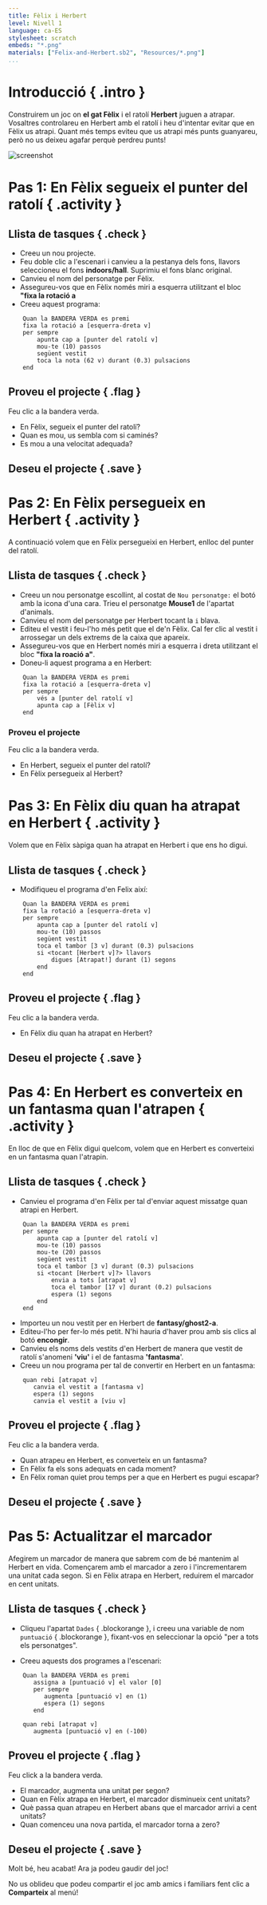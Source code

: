 ```yaml
---
title: Fèlix i Herbert
level: Nivell 1
language: ca-ES
stylesheet: scratch
embeds: "*.png"
materials: ["Felix-and-Herbert.sb2", "Resources/*.png"]
...
```


# Introducció { .intro }

Construirem un joc on __el gat Fèlix__ i el ratolí __Herbert__ juguen a atrapar. Vosaltres controlareu en Herbert amb el ratolí i heu d'intentar evitar que en Fèlix us atrapi. Quant més temps eviteu que us atrapi més punts guanyareu, però no us deixeu agafar perquè perdreu punts!

![screenshot](felixherbert_screenshot.png)

# Pas 1: En Fèlix segueix el punter del ratolí { .activity }

## Llista de tasques { .check } 

+ Creeu un nou projecte.
+ Feu doble clic a l'escenari i canvieu a la pestanya dels fons, llavors seleccioneu el fons __indoors/hall__. Suprimiu el fons blanc original.
+ Canvieu el nom del personatge per Fèlix.
+ Assegureu-vos que en Fèlix només miri a esquerra utilitzant el bloc __"fixa la rotació a__
+ Creeu aquest programa:

```blocks
	Quan la BANDERA VERDA es premi
	fixa la rotació a [esquerra-dreta v]
	per sempre
		apunta cap a [punter del ratolí v]
		mou-te (10) passos
		següent vestit
		toca la nota (62 v) durant (0.3) pulsacions
    end
```
		
## Proveu el projecte { .flag }

Feu clic a la bandera verda.

+ En Fèlix, segueix el punter del ratolí? 
+ Quan es mou, us sembla com si caminés? 
+ Es mou a una velocitat adequada?

## Deseu el projecte { .save }


# Pas 2: En Fèlix persegueix en Herbert { .activity }

A continuació volem que en Fèlix persegueixi en Herbert, enlloc del punter del ratolí.

## Llista de tasques { .check }

+ Creeu un nou personatge escollint, al costat de `Nou personatge:` el botó amb la icona d'una cara. Trieu el personatge **Mouse1** de l'apartat d'animals.
+ Canvieu el nom del personatge per Herbert tocant la `i` blava.
+ Editeu el vestit i feu-l'ho més petit que el de'n Fèlix. Cal fer clic al vestit i arrossegar un dels extrems de la caixa que apareix.
+ Assegureu-vos que en Herbert només miri a esquerra i dreta utilitzant el bloc __"fixa la roació a"__.
+ Doneu-li aquest programa a en Herbert:

```blocks
    Quan la BANDERA VERDA es premi
	fixa la rotació a [esquerra-dreta v]
	per sempre
		vés a [punter del ratolí v]
		apunta cap a [Fèlix v]
    end
```

### Proveu el projecte

Feu clic a la bandera verda.

+ En Herbert, segueix el punter del ratolí? 
+ En Fèlix persegueix al Herbert?

# Pas 3: En Fèlix diu quan ha atrapat en Herbert  { .activity }

Volem que en Fèlix sàpiga quan ha atrapat en Herbert i que ens ho digui.

## Llista de tasques { .check }

+ Modifiqueu el programa d'en Felix així:
  
```blocks
	Quan la BANDERA VERDA es premi
	fixa la rotació a [esquerra-dreta v]
	per sempre
		apunta cap a [punter del ratolí v]
		mou-te (10) passos
		següent vestit
		toca el tambor [3 v] durant (0.3) pulsacions
		si <tocant [Herbert v]?> llavors
		    digues [Atrapat!] durant (1) segons
		end
	end
```

## Proveu el projecte { .flag }

Feu clic a la bandera verda.

+ En Fèlix diu quan ha atrapat en Herbert?

## Deseu el projecte { .save }


# Pas 4: En Herbert es converteix en un fantasma quan l'atrapen { .activity }

En lloc de que en Fèlix digui quelcom, volem que en Herbert es converteixi en un fantasma quan l'atrapin.

## Llista de tasques { .check }

+ Canvieu el programa d'en Fèlix per tal d'enviar aquest missatge quan atrapi en Herbert.
  
```blocks
	Quan la BANDERA VERDA es premi
	per sempre
		apunta cap a [punter del ratolí v]
		mou-te (10) passos
        mou-te (20) passos
        següent vestit
		toca el tambor [3 v] durant (0.3) pulsacions
		si <tocant [Herbert v]?> llavors
            envia a tots [atrapat v]
			toca el tambor [17 v] durant (0.2) pulsacions
			espera (1) segons
        end
	end
```

+ Importeu un nou vestit per en Herbert de __fantasy/ghost2-a__.
+ Editeu-l'ho per fer-lo més petit. N'hi hauria d'haver prou amb sis clics al botó __encongir__.
+ Canvieu els noms dels vestits d'en Herbert de manera que vestit de ratolí s'anomeni __'viu'__ i el de fantasma __'fantasma__'.
+ Creeu un nou programa per tal de convertir en Herbert en un fantasma:

```blocks
    quan rebi [atrapat v]
       canvia el vestit a [fantasma v]
       espera (1) segons
       canvia el vestit a [viu v]
```

## Proveu el projecte { .flag }

Feu clic a la bandera verda.

+ Quan atrapeu en Herbert, es converteix en un fantasma?
+ En Fèlix fa els sons adequats en cada moment?
+ En Fèlix roman quiet prou temps per a que en Herbert es pugui escapar?


## Deseu el projecte { .save }


# Pas 5: Actualitzar el marcador

Afegirem un marcador de manera que sabrem com de bé mantenim al Herbert en vida. Començarem amb el marcador a zero i l'incrementarem una unitat cada segon. Si en Fèlix atrapa en Herbert, reduirem el marcador en cent unitats.

## Llista de tasques { .check }

+ Cliqueu l'apartat `Dades` { .blockorange }, i creeu una variable de nom `puntuació` { .blockorange }, fixant-vos en seleccionar la opció "per a tots els personatges". 

+ Creeu aquests dos programes a l'escenari:

```blocks
    Quan la BANDERA VERDA es premi
       assigna a [puntuació v] el valor [0]
       per sempre
          augmenta [puntuació v] en (1) 
          espera (1) segons
       end
		
	quan rebi [atrapat v]
       augmenta [puntuació v] en (-100)
```

## Proveu el projecte { .flag }

Feu click a la bandera verda.

+ El marcador, augmenta una unitat per segon?
+ Quan en Fèlix atrapa en Herbert, el marcador disminueix cent unitats?
+ Què passa quan atrapeu en Herbert abans que el marcador arrivi a cent unitats? 
+ Quan comenceu una nova partida, el marcador torna a zero?

## Deseu el projecte { .save }

Molt bé, heu acabat! Ara ja podeu gaudir del joc!

No us oblideu que podeu compartir el joc amb amics i familiars fent clic a **Comparteix** al menú!
